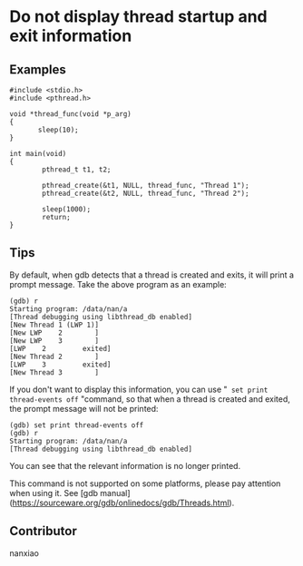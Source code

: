 # Do not display thread startup and exit information
## Examples
	#include <stdio.h>
	#include <pthread.h>
	
	void *thread_func(void *p_arg)
	{
	       sleep(10);
	}
	
	int main(void)
	{
	        pthread_t t1, t2;
	
	        pthread_create(&t1, NULL, thread_func, "Thread 1");
	        pthread_create(&t2, NULL, thread_func, "Thread 2");
	
	        sleep(1000);
	        return;
	}


## Tips
By default, when gdb detects that a thread is created and exits, it will print a prompt message. Take the above program as an example:

	(gdb) r
	Starting program: /data/nan/a
	[Thread debugging using libthread_db enabled]
	[New Thread 1 (LWP 1)]
	[New LWP    2        ]
	[New LWP    3        ]
	[LWP    2         exited]
	[New Thread 2        ]
	[LWP    3         exited]
	[New Thread 3        ]


If you don&#39;t want to display this information, you can use &quot;` set print thread-events off` &quot;command, so that when a thread is created and exited, the prompt message will not be printed:

    (gdb) set print thread-events off
	(gdb) r
	Starting program: /data/nan/a
	[Thread debugging using libthread_db enabled]



You can see that the relevant information is no longer printed.

This command is not supported on some platforms, please pay attention when using it. See [gdb manual] (https://sourceware.org/gdb/onlinedocs/gdb/Threads.html).

## Contributor

nanxiao
